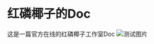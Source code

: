 # 红磷椰子的Doc

这是一篇官方在线的红磷椰子工作室Doc
![测试图片](assets/twitter_Hayateluc%E3%80%8A%E9%A2%AF%E3%80%8B(@hayateluc)_20230717-040149_1680789880694005765_photo.jpg)